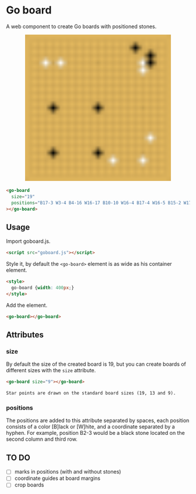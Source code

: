 # Go board

A web component to create Go boards with positioned stones.

<p align="center">
  <img src="samples/sample-board.svg" width="400px" />
</p>

```html
<go-board
  size="19"
  positions="B17-3 W3-4 B4-16 W16-17 B10-10 W16-4 B17-4 W16-5 B15-2 W17-14 B10-16 W12-17 B4-10 W5-4"
></go-board>
```

## Usage

Import goboard.js.

```html
<script src="goboard.js"></script>
```

Style it, by default the `<go-board>` element is as wide as his container element.

```html
<style>
  go-board {width: 400px;}
</style>
```

Add the element.

```html
<go-board></go-board>
```

## Attributes

### size

By default the size of the created board is 19, but you can create boards of different sizes with the `size` attribute.

```html
<go-board size="9"></go-board>
```

    Star points are drawn on the standard board sizes (19, 13 and 9).

### positions

The positions are added to this attribute separated by spaces, each position consists of a color [B]lack or [W]hite, and a coordinate separated by a hyphen. For example, position B2-3 would be a black stone located on the second column and third row.

## TO DO

- [ ] marks in positions (with and without stones)
- [ ] coordinate guides at board margins
- [ ] crop boards
